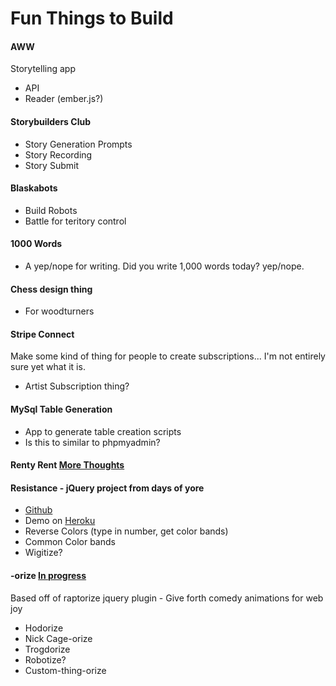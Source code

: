 Fun Things to Build
===============

#### AWW
Storytelling app
* API
* Reader (ember.js?)

#### Storybuilders Club
* Story Generation Prompts
* Story Recording 
* Story Submit

#### Blaskabots
* Build Robots
* Battle for teritory control  

#### 1000 Words  
* A yep/nope for writing.  Did you write 1,000 words today? yep/nope.  

#### Chess design thing
* For woodturners

#### Stripe Connect
Make some kind of thing for people to create subscriptions...  I'm not entirely sure yet what it is.
- Artist Subscription thing?  

#### MySql Table Generation
* App to generate table creation scripts
* Is this to similar to phpmyadmin?

#### Renty Rent [More Thoughts](https://github.com/Toadsoup/Sketchbook/blob/master/RentyRent/basic.md)

#### Resistance - jQuery project from days of yore
* [Github](https://github.com/Toadsoup/Resistance)  
* Demo on [Heroku](http://salty-bastion-6591.herokuapp.com/)  
* Reverse Colors (type in number, get color bands)
* Common Color bands
* Wigitize?

#### -orize [In progress](https://github.com/Toadsoup/orize)
Based off of raptorize jquery plugin - Give forth comedy animations for web joy
* Hodorize
* Nick Cage-orize
* Trogdorize
* Robotize?
* Custom-thing-orize
